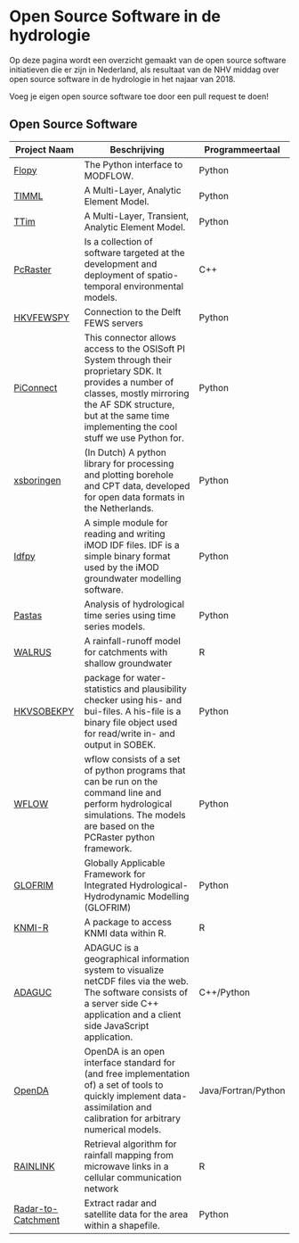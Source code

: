 Open Source Software in de hydrologie
=====================================

Op deze pagina wordt een overzicht gemaakt van de open source software initiatieven die er zijn in Nederland, als resultaat van de NHV middag over open source software in de hydrologie in het najaar van 2018.

Voeg je eigen open source software toe door een pull request te doen!


Open Source Software
------------------
| Project Naam | Beschrijving | Programmeertaal
| ------- | ------ | ------|
| [Flopy](https://github.com/modflowpy/flopy) | The Python interface to MODFLOW. | Python |
| [TIMML](https://github.com/mbakker7/timml) |  A Multi-Layer, Analytic Element Model. | Python |
| [TTim](https://github.com/mbakker7/ttim) | A Multi-Layer, Transient, Analytic Element Model. | Python |
| [PcRaster](http://pcraster.geo.uu.nl/) | Is a collection of software targeted at the development and deployment of spatio-temporal environmental models. | C++ |
| [HKVFEWSPY](https://github.com/HKV-products-services/hkvfewspy) | Connection to the Delft FEWS servers | Python |
| [PiConnect](https://github.com/Hugovdberg/PIconnect) | This connector allows access to the OSISoft PI System through their proprietary SDK. It provides a number of classes, mostly mirroring the AF SDK structure, but at the same time implementing the cool stuff we use Python for. | Python |
| [xsboringen](https://github.com/tomvansteijn/xsboringen) | (In Dutch) A python library for processing and plotting borehole and CPT data, developed for open data formats in the Netherlands. | Python |
| [Idfpy](https://github.com/tomvansteijn/idfpy) | A simple module for reading and writing iMOD IDF files. IDF is a simple binary format used by the iMOD groundwater modelling software. | Python |
| [Pastas](https://github.com/pastas/pastas) | Analysis of hydrological time series using time series models. | Python |
|[WALRUS](https://github.com/ClaudiaBrauer/WALRUS)| A rainfall-runoff model for catchments with shallow groundwater | R |
|[HKVSOBEKPY](https://github.com/HKV-products-services/hkvsobekpy) | package for water-statistics and plausibility checker using his- and bui-files. A his-file is a binary file object used for read/write in- and output in SOBEK. | Python |
| [WFLOW](https://github.com/openstreams/wflow) | wflow consists of a set of python programs that can be run on the command line and perform hydrological simulations. The models are based on the PCRaster python framework. | Python |
| [GLOFRIM](https://github.com/openearth/glofrim) | Globally Applicable Framework for Integrated Hydrological-Hydrodynamic Modelling (GLOFRIM) | Python |
| [KNMI-R](https://github.com/KNMI/knmiR) | A package to access KNMI data within R. | R |
| [ADAGUC](https://github.com/KNMI/adaguc-server) | ADAGUC is a geographical information system to visualize netCDF files via the web. The software consists of a server side C++ application and a client side JavaScript application. | C++/Python |
| [OpenDA](https://github.com/OpenDA-Association/OpenDA) |OpenDA is an open interface standard for (and free implementation of) a set of tools to quickly implement data-assimilation and calibration for arbitrary numerical models. |Java/Fortran/Python|
| [RAINLINK](https://github.com/overeem11/RAINLINK) | Retrieval algorithm for rainfall mapping from microwave links in a cellular communication network | R |
| [Radar-to-Catchment]( https://github.com/RubenImhoff/Radar-to-Catchment) | Extract radar and satellite data for the area within a shapefile. | Python |

